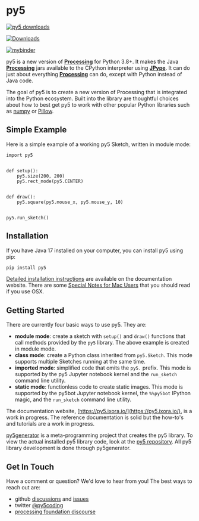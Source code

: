# py5

[![py5 downloads](https://pepy.tech/badge/py5/month)](https://pepy.tech/project/py5)

[![Downloads](https://pepy.tech/badge/py5/week)](https://pepy.tech/project/py5)

[![mybinder](https://mybinder.org/badge_logo.svg)](https://mybinder.org/v2/gh/hx2A/py5examples/HEAD?urlpath=lab)

py5 is a new version of [**Processing**][processing] for Python 3.8+. It makes the Java [**Processing**][processing] jars available to the CPython interpreter using [**JPype**][jpype]. It can do just about everything [**Processing**][processing] can do, except with Python instead of Java code.

The goal of py5 is to create a new version of Processing that is integrated into the Python ecosystem. Built into the library are thoughtful choices about how to best get py5 to work with other popular Python libraries such as [numpy](https://www.numpy.org/) or [Pillow](https://python-pillow.org/).

## Simple Example

Here is a simple example of a working py5 Sketch, written in module mode:

```python3
import py5


def setup():
    py5.size(200, 200)
    py5.rect_mode(py5.CENTER)


def draw():
    py5.square(py5.mouse_x, py5.mouse_y, 10)


py5.run_sketch()
```

## Installation

If you have Java 17 installed on your computer, you can install py5 using pip:

```bash
pip install py5
```

[Detailed installation instructions](https://py5.ixora.io/content/install.html) are available on the documentation website. There are some [Special Notes for Mac Users](https://py5.ixora.io/content/osx_users.html) that you should read if you use OSX.

## Getting Started

There are currently four basic ways to use py5. They are:

* **module mode**: create a sketch with `setup()` and `draw()` functions that call methods provided by the `py5` library. The above example is created in module mode.
* **class mode**: create a Python class inherited from `py5.Sketch`. This mode supports multiple Sketches running at the same time.
* **imported mode**: simplified code that omits the `py5.` prefix. This mode is supported by the py5 Jupyter notebook kernel and the `run_sketch` command line utility.
* **static mode**: functionless code to create static images. This mode is supported by the py5bot Jupyter notebook kernel, the `%%py5bot` IPython magic, and the `run_sketch` command line utility.

The documentation website, [https://py5.ixora.io/](https://py5.ixora.io/), is a work in progress. The reference documentation is solid but the how-to's and tutorials are a work in progress.

[py5generator][py5_generator_repo] is a meta-programming project that creates the py5 library. To view the actual installed py5 library code, look at the [py5 repository][py5_repo]. All py5 library development is done through py5generator.

## Get In Touch

Have a comment or question? We'd love to hear from you! The best ways to reach out are:

* github [discussions](https://github.com/hx2A/py5generator/discussions) and [issues](https://github.com/hx2A/py5generator/issues)
* twitter [@py5coding](https://twitter.com/py5coding)
* [processing foundation discourse](https://discourse.processing.org/)

[py5_repo]: https://github.com/hx2A/py5
[py5_generator_repo]: https://github.com/hx2A/py5generator
[processing]: https://github.com/processing/processing4
[jpype]: https://github.com/jpype-project/jpype
